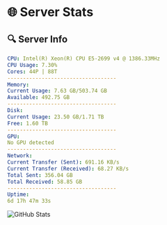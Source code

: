 # 🌐 Server Stats
## 🔍 Server Info
```yaml
CPU: Intel(R) Xeon(R) CPU E5-2699 v4 @ 1386.33MHz
CPU Usage: 7.30%
Cores: 44P | 88T
-----------------------------------
Memory:
Current Usage: 7.63 GB/503.74 GB
Available: 492.75 GB
-----------------------------------
Disk:
Current Usage: 23.50 GB/1.71 TB
Free: 1.60 TB
-----------------------------------
GPU:
No GPU detected
-----------------------------------
Network:
Current Transfer (Sent): 691.16 KB/s
Current Transfer (Received): 68.27 KB/s
Total Sent: 356.04 GB
Total Received: 58.85 GB
-----------------------------------
Uptime:
6d 17h 47m 33s
```
![GitHub Stats](https://img.shields.io/badge/Updated-2025-04-26_10:56:21-blue)